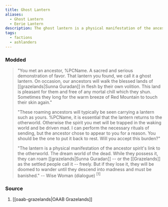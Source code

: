 ```yaml
---
title: Ghost Lantern
aliases:
  - Ghost Lantern
  - Eerie Lantern
description: The ghost lantern is a physical manifestation of the ancestor spirit's link to the otherworld.
tags:
  - factions
  - ashlanders
---
```

### Modded

> "You met an ancestor, %PCName. A sacred and serious demonstration of favor. That lantern you found, we call it a ghost lantern. On occasion, our ancestors will walk the blessed lands of [[grazelands|Sunna Guradan]] in flesh by their own volition. This land is pleasant for them and free of any mortal chill which they shun. Sometimes they long for the warm breeze of Red Mountain to touch their skin again."
> 
> "These roaming ancestors will typically be seen carrying a lantern such as yours. %PCName, it is essential that the lantern returns to the otherworld. Otherwise the spirit you met will be trapped in the waking world and be driven mad. I can perform the necessary rituals of sending, but the ancestor chose to appear to you for a reason. You should be the one to put it back to rest. Will you accept this burden?"
> 
> "The lantern is a physical manifestation of the ancestor spirit's link to the otherworld. The dream world of the dead. While they possess it, they can roam [[grazelands|Sunna Guradan]] -- or the [[Grazelands]] as the settled people call it -- freely. But if they lose it, they will be doomed to wander until they descend into madness and must be banished."
> -- Wise Woman (dialogue) <sup>[1]</sup>
### Source
1. [[oaab-grazelands|OAAB Grazelands]]